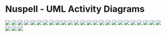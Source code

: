 # Nuspell - UML Activity Diagrams
[![](30-spell-activity-diagram.svg)](30-spell-activity-diagram.svg)
[![](31-spell_priv-activity-diagram.svg)](31-spell_priv-activity-diagram.svg)
[![](32-spell_break-activity-diagram.svg)](32-spell_break-activity-diagram.svg)
[![](41-suggest_priv-activity-diagram.svg)](41-suggest_priv-activity-diagram.svg)
[![](44-suggest_extrachar-activity-diagram.svg)](44-suggest_extrachar-activity-diagram.svg)
[![](45-suggest_keyboard-activity-diagram.svg)](45-suggest_keyboard-activity-diagram.svg)
[![](46-suggest_badchar-activity-diagram.svg)](46-suggest_badchar-activity-diagram.svg)
[![](90-regression-testing-activity-diagram.svg)](90-regression-testing-activity-diagram.svg)
[![](90-result_cache-activity-diagram.svg)](90-result_cache-activity-diagram.svg)
[![](91-regression-reporting-activity-diagram.svg)](91-regression-reporting-activity-diagram.svg)
[![](affix-check-activity-diagram.svg)](affix-check-activity-diagram.svg)
[![](checkword-activity-diagram.svg)](checkword-activity-diagram.svg)
[![](cleanword2-activity-diagram.svg)](cleanword2-activity-diagram.svg)
[![](prefix-check-activity-diagram.svg)](prefix-check-activity-diagram.svg)
[![](prefix-check-twosfx-activity-diagram.svg)](prefix-check-twosfx-activity-diagram.svg)
[![](prepare-testing-word-lists-activity-diagram.svg)](prepare-testing-word-lists-activity-diagram.svg)
[![](regression-testing-activity-diagram.svg)](regression-testing-activity-diagram.svg)
[![](search-dictionaries-activity-diagram.svg)](search-dictionaries-activity-diagram.svg)
[![](segmentation-code_point-activity-diagram.svg)](segmentation-code_point-activity-diagram.svg)
[![](segmentation-code_points-activity-diagram.svg)](segmentation-code_points-activity-diagram.svg)
[![](segmentation-preprocess_boundaries-activity-diagram.svg)](segmentation-preprocess_boundaries-activity-diagram.svg)
[![](segmentation-word_breakables-activity-diagram.svg)](segmentation-word_breakables-activity-diagram.svg)
[![](segmentation-word_break-activity-diagram.svg)](segmentation-word_break-activity-diagram.svg)
[![](spell-recurse-breakpoints-activity-diagram.svg)](spell-recurse-breakpoints-activity-diagram.svg)
[![](spell-upper-or-capitalized-activity-diagram.svg)](spell-upper-or-capitalized-activity-diagram.svg)
[![](suffix-check-activity-diagram.svg)](suffix-check-activity-diagram.svg)
[![](suffix-check-twosfx-activity-diagram.svg)](suffix-check-twosfx-activity-diagram.svg)
[![](top-level-activity-diagram.svg)](top-level-activity-diagram.svg)
